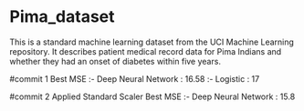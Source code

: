 # Pima_dataset

This is a standard machine learning dataset from the UCI Machine Learning repository. It describes patient medical record data for Pima Indians and whether they had an onset of diabetes within five years.

#commit 1
Best MSE :- Deep Neural Network : 16.58
         :- Logistic : 17

#commit 2 Applied Standard Scaler
Best MSE :- Deep Neural Network : 15.8 

